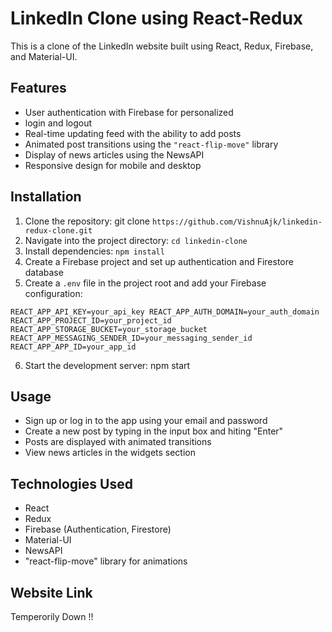 # LinkedIn Clone using React-Redux

This is a clone of the LinkedIn website built using React, Redux, Firebase, and Material-UI.

## Features

- User authentication with Firebase for personalized
- login and logout
- Real-time updating feed with the ability to add posts
- Animated post transitions using the `"react-flip-move"` library
- Display of news articles using the NewsAPI
- Responsive design for mobile and desktop

## Installation

1. Clone the repository: git clone `https://github.com/VishnuAjk/linkedin-redux-clone.git`
2. Navigate into the project directory: `cd linkedin-clone`
3. Install dependencies: `npm install`
4. Create a Firebase project and set up authentication and Firestore database
5. Create a `.env` file in the project root and add your Firebase configuration:

`REACT_APP_API_KEY=your_api_key
 REACT_APP_AUTH_DOMAIN=your_auth_domain
 REACT_APP_PROJECT_ID=your_project_id
 REACT_APP_STORAGE_BUCKET=your_storage_bucket
 REACT_APP_MESSAGING_SENDER_ID=your_messaging_sender_id
 REACT_APP_APP_ID=your_app_id`

6. Start the development server: npm start

## Usage

- Sign up or log in to the app using your email and password
- Create a new post by typing in the input box and hiting "Enter"
- Posts are displayed with animated transitions
- View news articles in the widgets section

## Technologies Used

- React
- Redux
- Firebase (Authentication, Firestore)
- Material-UI
- NewsAPI
- "react-flip-move" library for animations

## Website Link

Temperorily Down !!
